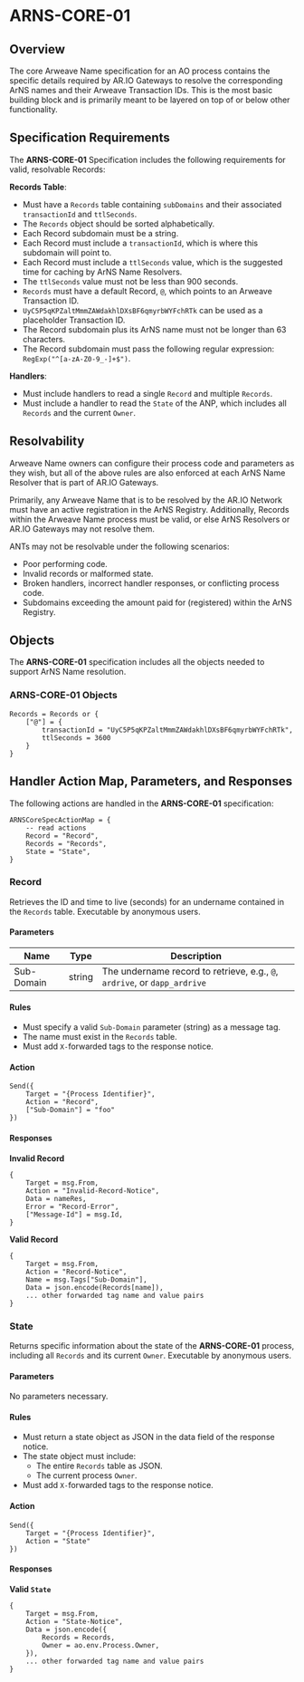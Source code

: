 # ARNS-CORE-01

## Overview

The core Arweave Name specification for an AO process contains the specific details required by AR.IO Gateways to resolve the corresponding ArNS names and their Arweave Transaction IDs. This is the most basic building block and is primarily meant to be layered on top of or below other functionality.

## Specification Requirements

The **ARNS-CORE-01** Specification includes the following requirements for valid, resolvable Records:

**Records Table**:

- Must have a `Records` table containing `subDomains` and their associated `transactionId` and `ttlSeconds`.
- The `Records` object should be sorted alphabetically.
- Each Record subdomain must be a string.
- Each Record must include a `transactionId`, which is where this subdomain will point to.
- Each Record must include a `ttlSeconds` value, which is the suggested time for caching by ArNS Name Resolvers.
- The `ttlSeconds` value must not be less than 900 seconds.
- `Records` must have a default Record, `@`, which points to an Arweave Transaction ID.
- `UyC5P5qKPZaltMmmZAWdakhlDXsBF6qmyrbWYFchRTk` can be used as a placeholder Transaction ID.
- The Record subdomain plus its ArNS name must not be longer than 63 characters.
- The Record subdomain must pass the following regular expression: `RegExp("^[a-zA-Z0-9_-]+$")`.

**Handlers**:

- Must include handlers to read a single `Record` and multiple `Records`.
- Must include a handler to read the `State` of the ANP, which includes all `Records` and the current `Owner`.

## Resolvability

Arweave Name owners can configure their process code and parameters as they wish, but all of the above rules are also enforced at each ArNS Name Resolver that is part of AR.IO Gateways.

Primarily, any Arweave Name that is to be resolved by the AR.IO Network must have an active registration in the ArNS Registry. Additionally, Records within the Arweave Name process must be valid, or else ArNS Resolvers or AR.IO Gateways may not resolve them.

ANTs may not be resolvable under the following scenarios:

- Poor performing code.
- Invalid records or malformed state.
- Broken handlers, incorrect handler responses, or conflicting process code.
- Subdomains exceeding the amount paid for (registered) within the ArNS Registry.

## Objects

The **ARNS-CORE-01** specification includes all the objects needed to support ArNS Name resolution.

### ARNS-CORE-01 Objects

```
Records = Records or {
    ["@"] = {
        transactionId = "UyC5P5qKPZaltMmmZAWdakhlDXsBF6qmyrbWYFchRTk",
        ttlSeconds = 3600
    }
}
```

## Handler Action Map, Parameters, and Responses

The following actions are handled in the **ARNS-CORE-01** specification:

```
ARNSCoreSpecActionMap = {
    -- read actions
    Record = "Record",
    Records = "Records",
    State = "State",
}
```

### Record

Retrieves the ID and time to live (seconds) for an undername contained in the `Records` table. Executable by anonymous users.

#### Parameters

| Name       | Type   | Description                                                               |
| ---------- | ------ | ------------------------------------------------------------------------- |
| Sub-Domain | string | The undername record to retrieve, e.g., `@`, `ardrive`, or `dapp_ardrive` |

#### Rules

- Must specify a valid `Sub-Domain` parameter (string) as a message tag.
- The name must exist in the `Records` table.
- Must add `X-`forwarded tags to the response notice.

#### Action

```
Send({
    Target = "{Process Identifier}",
    Action = "Record",
    ["Sub-Domain"] = "foo"
})
```

#### Responses

**Invalid Record**

```
{
    Target = msg.From,
    Action = "Invalid-Record-Notice",
    Data = nameRes,
    Error = "Record-Error",
    ["Message-Id"] = msg.Id,
}
```

**Valid Record**

```
{
    Target = msg.From,
    Action = "Record-Notice",
    Name = msg.Tags["Sub-Domain"],
    Data = json.encode(Records[name]),
    ... other forwarded tag name and value pairs
}
```

### State

Returns specific information about the state of the **ARNS-CORE-01** process, including all `Records` and its current `Owner`. Executable by anonymous users.

#### Parameters

No parameters necessary.

#### Rules

- Must return a state object as JSON in the data field of the response notice.
- The state object must include:
  - The entire `Records` table as JSON.
  - The current process `Owner`.
- Must add `X-`forwarded tags to the response notice.

#### Action

```
Send({
    Target = "{Process Identifier}",
    Action = "State"
})
```

#### Responses

**Valid `State`**

```
{
    Target = msg.From,
    Action = "State-Notice",
    Data = json.encode({
        Records = Records,
        Owner = ao.env.Process.Owner,
    }),
    ... other forwarded tag name and value pairs
}
```
